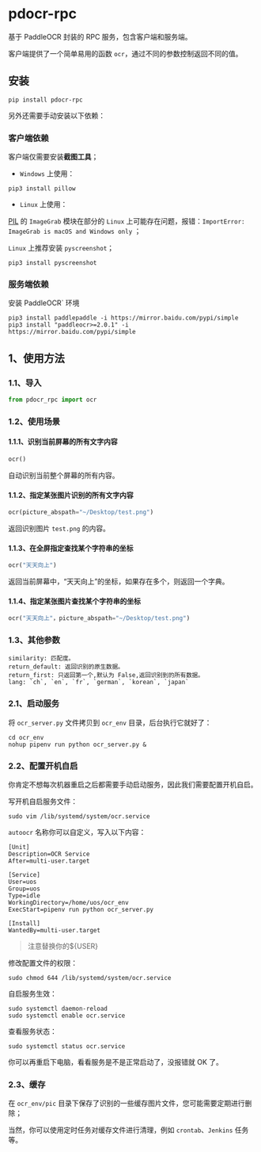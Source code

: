 # pdocr-rpc

基于 PaddleOCR 封装的 RPC 服务，包含客户端和服务端。

客户端提供了一个简单易用的函数 `ocr`，通过不同的参数控制返回不同的值。

## 安装

```shell
pip install pdocr-rpc
```

另外还需要手动安装以下依赖：

### 客户端依赖

客户端仅需要安装**截图工具**；

- `Windows` 上使用：

```shell
pip3 install pillow
```

- `Linux` 上使用：

[PIL](https://en.wikipedia.org/wiki/Python_Imaging_Library) 的 `ImageGrab` 模块在部分的 `Linux` 上可能存在问题，报错：`ImportError: ImageGrab is macOS and Windows only` ；

`Linux` 上推荐安装 `pyscreenshot`；

```shell
pip3 install pyscreenshot
```

### 服务端依赖

安装 PaddleOCR` 环境

```
pip3 install paddlepaddle -i https://mirror.baidu.com/pypi/simple
pip3 install "paddleocr>=2.0.1" -i https://mirror.baidu.com/pypi/simple
```



## 1、使用方法

### 1.1、导入

```python
from pdocr_rpc import ocr
```

### 1.2、使用场景

#### 1.1.1、识别当前屏幕的所有文字内容

```python
ocr()
```

自动识别当前整个屏幕的所有内容。

#### 1.1.2、指定某张图片识别的所有文字内容

```python
ocr(picture_abspath="~/Desktop/test.png")
```

返回识别图片 `test.png` 的内容。 

#### 1.1.3、在全屏指定查找某个字符串的坐标

```python
ocr("天天向上")
```

返回当前屏幕中，“天天向上”的坐标，如果存在多个，则返回一个字典。

#### 1.1.4、指定某张图片查找某个字符串的坐标

```python
ocr("天天向上"，picture_abspath="~/Desktop/test.png")
```

### 1.3、其他参数

```shell
similarity: 匹配度。
return_default: 返回识别的原生数据。
return_first: 只返回第一个,默认为 False,返回识别到的所有数据。
lang: `ch`, `en`, `fr`, `german`, `korean`, `japan`
```

### 2.1、启动服务

将 `ocr_server.py` 文件拷贝到 `ocr_env` 目录，后台执行它就好了：

```
cd ocr_env
nohup pipenv run python ocr_server.py &
```

### 2.2、配置开机自启

你肯定不想每次机器重启之后都需要手动启动服务，因此我们需要配置开机自启。

写开机自启服务文件：

```
sudo vim /lib/systemd/system/ocr.service
```

`autoocr` 名称你可以自定义，写入以下内容：

```
[Unit]
Description=OCR Service
After=multi-user.target

[Service]
User=uos
Group=uos
Type=idle
WorkingDirectory=/home/uos/ocr_env
ExecStart=pipenv run python ocr_server.py

[Install]
WantedBy=multi-user.target
```

> 注意替换你的${USER}

修改配置文件的权限：

```
sudo chmod 644 /lib/systemd/system/ocr.service
```

自启服务生效：

```
sudo systemctl daemon-reload
sudo systemctl enable ocr.service
```

查看服务状态：

```
sudo systemctl status ocr.service
```

你可以再重启下电脑，看看服务是不是正常启动了，没报错就 OK 了。

### 2.3、缓存

在 `ocr_env/pic` 目录下保存了识别的一些缓存图片文件，您可能需要定期进行删除；

当然，你可以使用定时任务对缓存文件进行清理，例如 `crontab`、`Jenkins` 任务等。
